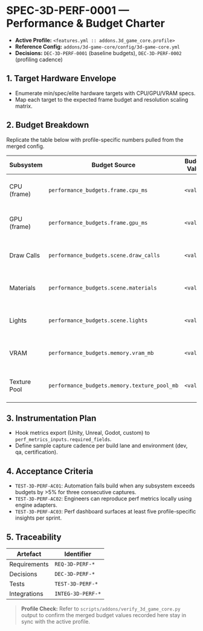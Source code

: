 # SPEC-3D-PERF-0001 — Performance & Budget Charter

- **Active Profile:** `<features.yml :: addons.3d_game_core.profile>`
- **Reference Config:** `addons/3d-game-core/config/3d-game-core.yml`
- **Decisions:** `DEC-3D-PERF-0001` (baseline budgets), `DEC-3D-PERF-0002` (profiling cadence)

## 1. Target Hardware Envelope
- Enumerate min/spec/elite hardware targets with CPU/GPU/VRAM specs.
- Map each target to the expected frame budget and resolution scaling matrix.

## 2. Budget Breakdown
Replicate the table below with profile-specific numbers pulled from the merged config.

| Subsystem | Budget Source | Budget Value | Notes |
| --- | --- | --- | --- |
| CPU (frame) | `performance_budgets.frame.cpu_ms` | `<value>` | `TEST-3D-PERF-CPU-0001` |
| GPU (frame) | `performance_budgets.frame.gpu_ms` | `<value>` | `TEST-3D-PERF-GPU-0002` |
| Draw Calls | `performance_budgets.scene.draw_calls` | `<value>` | `TEST-3D-PERF-SCENE-0003` |
| Materials | `performance_budgets.scene.materials` | `<value>` | `TEST-3D-PERF-SCENE-0004` |
| Lights | `performance_budgets.scene.lights` | `<value>` | `TEST-3D-PERF-LIGHTS-0005` |
| VRAM | `performance_budgets.memory.vram_mb` | `<value>` | `TEST-3D-PERF-MEM-0006` |
| Texture Pool | `performance_budgets.memory.texture_pool_mb` | `<value>` | `TEST-3D-PERF-TEX-0007` |

## 3. Instrumentation Plan
- Hook metrics export (Unity, Unreal, Godot, custom) to `perf_metrics_inputs.required_fields`.
- Define sample capture cadence per build lane and environment (dev, qa, certification).

## 4. Acceptance Criteria
- `TEST-3D-PERF-AC01`: Automation fails build when any subsystem exceeds budgets by >5% for three consecutive captures.
- `TEST-3D-PERF-AC02`: Engineers can reproduce perf metrics locally using engine adapters.
- `TEST-3D-PERF-AC03`: Perf dashboard surfaces at least five profile-specific insights per sprint.

## 5. Traceability
| Artefact | Identifier |
| --- | --- |
| Requirements | `REQ-3D-PERF-*`
| Decisions | `DEC-3D-PERF-*`
| Tests | `TEST-3D-PERF-*`
| Integrations | `INTEG-3D-PERF-*`

> **Profile Check:** Refer to `scripts/addons/verify_3d_game_core.py` output to confirm the merged budget values recorded here stay in sync with the active profile.
